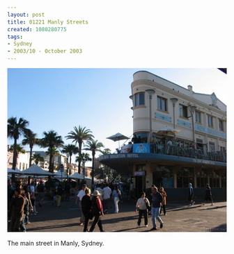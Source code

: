 ```yaml
---
layout: post
title: 01221 Manly Streets
created: 1080280775
tags:
- Sydney
- 2003/10 - October 2003
---
```


<img src="/image/images/img_1221-356.jpg"/>

The main street in Manly, Sydney.
